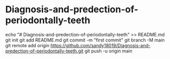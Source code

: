 # Diagnosis-and-predection-of-periodontally-teeth
echo "# Diagnosis-and-predection-of-periodontally-teeth" >> README.md
git init
git add README.md
git commit -m "first commit"
git branch -M main
git remote add origin https://github.com/sandy18019/Diagnosis-and-predection-of-periodontally-teeth.git
git push -u origin main
